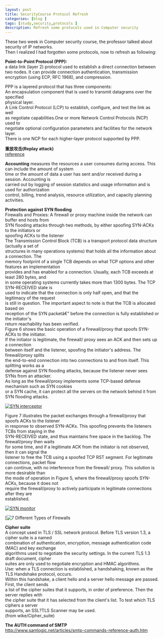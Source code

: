 ```yaml
---
layout: post
title: SecurityCourse Protocol Refresh
categories: [blog ]
tags: [study,security,protocols ]
description: Refresh some protocols used in Computer security
---  
```


These two week in Computer security course, the professor talked about security of IP networks.  
Then I realized I had forgotten some protocols, now to refresh as following:

**Point-to-Point Protocol (PPP):**  
a data link (layer 2) protocol used to establish a direct connection between 
two nodes. It can provide connection authentication, transmission encryption
(using ECP, RFC 1968), and compression.

PPP is a layered protocol that has three components:   
An encapsulation component that is used to transmit datagrams over the specified   
physical layer.  
A Link Control Protocol (LCP) to establish, configure, and test the link as well  
as negotiate capabilities.One or more Network Control Protocols (NCP) used to   
negotiate optional configuration parameters and facilities for the network layer.  
There is one NCP for each higher-layer protocol supported by PPP.  

**重放攻击(Replay attack)**  
[reference](https://cnodejs.org/topic/557c354d16839d2d539362b6 "reference")

**Accounting**
measures the resources a user consumes during access. This can include the amount of system  
time or the amount of data a user has sent and/or received during a session. Accounting is  
carried out by logging of session statistics and usage information and is used for authorization  
control, billing, trend analysis, resource utilization, and capacity planning activities.

**Protection against SYN flooding**  
Firewalls and Proxies: A firewall or proxy machine inside the network can buffer end hosts from  
SYN flooding attacks through two methods, by either spoofing SYN-ACKs to the initiators or   
spoofing ACKs to the listener     
The Transmission Control Block (TCB) is a transport protocol data structure (actually a set of  
structures in many operations systems) that holds all the information about a connection. The  
memory footprint of a single TCB depends on what TCP options and other features an implementation  
provides and has enabled for a connection. Usually, each TCB exceeds at least 280 bytes, and  
in some operating systems currently takes more than 1300 bytes. The TCP SYN-RECEIVED state is  
used to indicate that the connection is only half open, and that the legitimacy of the request  
is still in question. The important aspect to note is that the TCB is allocated based on   
reception of the SYN packetâ€” before the connection is fully established or the initiator's   
return reachability has been verified.  
Figure 6 shows the basic operation of a firewall/proxy that spoofs SYN-ACKs to the initiator.  
If the initiator is legitimate, the firewall/ proxy sees an ACK and then sets up a connection  
between itself and the listener, spoofing the initiator's address. The firewall/proxy splits  
the end-to-end connection into two connections to and from itself. This splitting works as a  
defense against SYN flooding attacks, because the listener never sees SYNs from an attacker.   
As long as the firewall/proxy implements some TCP-based defense mechanism such as SYN cookies  
or a SYN cache, it can protect all the servers on the network behind it from SYN flooding attacks.

[![SYN interceptor](http://imgur.com/BRw6nFv "SYN interceptor")](http://imgur.com/BRw6nFv "SYN interceptor")

Figure 7 illustrates the packet exchanges through a firewall/proxy that spoofs ACKs to the listener  
in response to observed SYN-ACKs. This spoofing prevents the listeners TCBs from staying in the   
SYN-RECEIVED state, and thus maintains free space in the backlog. The firewall/proxy then waits   
for some time, and if a legitimate ACK from the initiator is not observed, then it can signal the  
listener to free the TCB using a spoofed TCP RST segment. For legitimate connections, packet flow  
can continue, with no interference from the firewall/ proxy. This solution is more desirable than  
the mode of operation in Figure 5, where the firewall/proxy spoofs SYN-ACKs, because it does not   
require the firewall/proxy to actively participate in legitimate connections after they are   
established.  

[![SYN monitor](http://imgur.com/Ggjugtj "SYN monitor")](http://imgur.com/Ggjugtj "SYN monitor")

[![7 Different Types of Firewalls](http://securitywing.com/types-of-firewall/)


**Cipher suite**  
A concept used in TLS / SSL network protocol. Before TLS version 1.3, a cipher suite is a named  
combination of authentication, encryption, message authentication code (MAC) and key exchange  
algorithms used to negotiate the security settings. In the current TLS 1.3 draft document, cipher  
suites are only used to negotiate encryption and HMAC algorithms.   
Use: when a TLS connection is established, a handshaking, known as the TLS Handshake protocol, occurs.  
Within this handshake, a client hello and a server hello message are passed. First, the client sends  
a list of the cipher suites that it supports, in order of preference. Then the server replies with  
the cipher suite that it has selected from the client's list.  To test which TLS ciphers a server  
supports, an SSL?TLS Scanner may be used.  
(from wike/Cipher_suite)  

**The AUTH command of SMTP**   
http://www.samlogic.net/articles/smtp-commands-reference-auth.htm
